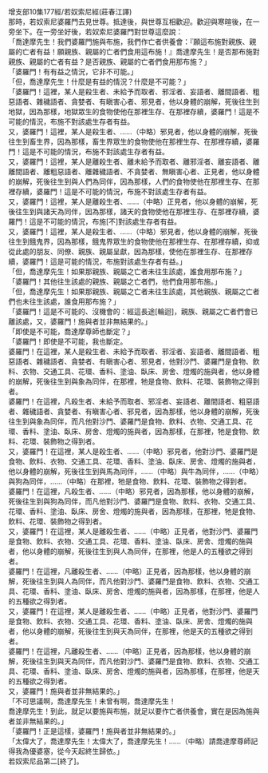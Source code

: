 增支部10集177經/若奴索尼經(莊春江譯)  
那時，若奴索尼婆羅門去見世尊。抵達後，與世尊互相歡迎。歡迎與寒暄後，在一旁坐下。在一旁坐好後，若奴索尼婆羅門對世尊這麼說：  
「喬達摩先生！我們婆羅門施與布施，我們作亡者供養會：『願這布施對親族、親屬的亡者有益！願親族、親屬的亡者們食用這布施！』喬達摩先生！是否那布施對親族、親屬的亡者有益？是否親族、親屬的亡者們食用那布施？」  
「婆羅門！有有益之情況，它非不可能。」  
「但，喬達摩先生！什麼是有益的情況？什麼是不可能？」  
「婆羅門！這裡，某人是殺生者、未給予而取者、邪淫者、妄語者、離間語者、粗惡語者、雜穢語者、貪婪者、有瞋害心者、邪見者，他以身體的崩解，死後往生到地獄，因為那樣，地獄眾生的食物使他在那裡生存、在那裡存續，婆羅門！這是不可能的情況，布施不對該處生存者有益。  
又，婆羅門！這裡，某人是殺生者、……（中略）邪見者，他以身體的崩解，死後往生到畜生界，因為那樣，畜生界眾生的食物使他在那裡生存、在那裡存續，婆羅門！這是不可能的情況，布施不對該處生存者有益。  
又，婆羅門！這裡，某人是離殺生者、離未給予而取者、離邪淫者、離妄語者、離離間語者、離粗惡語者、離雜穢語者、不貪婪者、無瞋害心者、正見者，他以身體的崩解，死後往生到與人們為同伴，因為那樣，人們的食物使他在那裡生存、在那裡存續，婆羅門！這是不可能的情況，布施不對該處生存者有益。  
又，婆羅門！這裡，某人是離殺生者、……（中略）正見者，他以身體的崩解，死後往生到與諸天為同伴，因為那樣，諸天的食物使他在那裡生存、在那裡存續，婆羅門！這是不可能的情況，布施[不]對該處生存者有益。  
又，婆羅門！這裡，某人是殺生者、……（中略）邪見者，他以身體的崩解，死後往生到餓鬼界，因為那樣，餓鬼界眾生的食物使他在那裡生存、在那裡存續，抑或從此處的朋友、同僚、親族、親屬呈獻，因為那樣，使他在那裡生存、在那裡存續，婆羅門！這是可能的情況，布施對該處生存者有益。」  
「但，喬達摩先生！如果那親族、親屬之亡者未往生該處，誰食用那布施？」  
「婆羅門！其他往生該處的親族、親屬之亡者們，他們食用那布施。」  
「但，喬達摩先生！如果那親族、親屬之亡者未往生該處，其他親族、親屬之亡者們也未往生該處，誰食用那布施？」  
「婆羅門！這是不可能的、沒機會的：經這長途[輪迴]，親族、親屬之亡者們會已離該處，又，婆羅門！施與者並非無結果的。」  
「即使是不可能，喬達摩尊師也斷定？」  
「婆羅門！即使是不可能，我也斷定。  
婆羅門！在這裡，某人是殺生者、未給予而取者、邪淫者、妄語者、離間語者、粗惡語者、雜穢語者、貪婪者、有瞋害心者、邪見者，他對沙門、婆羅門是食物、飲料、衣物、交通工具、花環、香料、塗油、臥床、房舍、燈燭的施與者，他以身體的崩解，死後往生到與象為同伴，在那裡，牠是食物、飲料、花環、裝飾物之得到者。  
婆羅門！在這裡，凡殺生者、未給予而取者、邪淫者、妄語者、離間語者、粗惡語者、雜穢語者、貪婪者、有瞋害心者、邪見者，因為那樣，他以身體的崩解，死後往生到與象為同伴，而凡他對沙門、婆羅門是食物、飲料、衣物、交通工具、花環、香料、塗油、臥床、房舍、燈燭的施與者，因為那樣，在那裡，牠是食物、飲料、花環、裝飾物之得到者。  
又，婆羅門！在這裡，某人是殺生者、……（中略）邪見者，他對沙門、婆羅門是食物、飲料、衣物、交通工具、花環、香料、塗油、臥床、房舍、燈燭的施與者，他以身體的崩解，死後往生到與馬為同伴，……（中略）與牛為同伴，……（中略）與狗為同伴，……（中略）在那裡，牠是食物、飲料、花環、裝飾物之得到者。  
婆羅門！在這裡，凡殺生者、……（中略）邪見者，因為那樣，他以身體的崩解，死後往生到與狗為同伴，而凡他對沙門、婆羅門是食物、飲料、衣物、交通工具、花環、香料、塗油、臥床、房舍、燈燭的施與者，因為那樣，在那裡，牠是食物、飲料、花環、裝飾物之得到者。  
又，婆羅門！在這裡，某人是離殺生者、……（中略）正見者，他對沙門、婆羅門是食物、飲料、衣物、交通工具、花環、香料、塗油、臥床、房舍、燈燭的施與者，他以身體的崩解，死後往生到與人為同伴，在那裡，他是人的五種欲之得到者。  
婆羅門！在這裡，凡離殺生者、……（中略）正見者，因為那樣，他以身體的崩解，死後往生到與人為同伴，而凡他對沙門、婆羅門是食物、飲料、衣物、交通工具、花環、香料、塗油、臥床、房舍、燈燭的施與者，因為那樣，在那裡，他是人的五種欲之得到者。  
又，婆羅門！在這裡，某人是離殺生者、……（中略）正見者，他對沙門、婆羅門是食物、飲料、衣物、交通工具、花環、香料、塗油、臥床、房舍、燈燭的施與者，他以身體的崩解，死後往生到與天為同伴，在那裡，他是天的五種欲之得到者。  
婆羅門！在這裡，凡離殺生者、……（中略）正見者，因為那樣，他以身體的崩解，死後往生到與天為同伴，而凡他對沙門、婆羅門是食物、飲料、衣物、交通工具、花環、香料、塗油、臥床、房舍、燈燭的施與者，因為那樣，在那裡，他是天的五種欲之得到者。  
又，婆羅門！施與者並非無結果的。」  
「不可思議啊，喬達摩先生！未曾有啊，喬達摩先生！  
喬達摩先生！到此，就足以要施與布施，就足以要作亡者供養會，實在是因為施與者並非無結果的。」  
「婆羅門！正是這樣，婆羅門！施與者並非無結果的。」  
「太偉大了，喬達摩先生！太偉大了，喬達摩先生！……（中略）請喬達摩尊師記得我為優婆塞，從今天起終生歸依。」  
若奴索尼品第二[終了]。  
  
  
